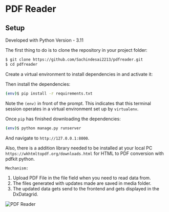 # PDF Reader

## Setup

Developed with Python Version - 3.11

The first thing to do is to clone the repository in your project folder:

```sh
$ git clone https://github.com/Sachindesai2213/pdfreader.git
$ cd pdfreader
```

Create a virtual environment to install dependencies in and activate it:

Then install the dependencies:

```sh
(env)$ pip install -r requirements.txt
```
Note the `(env)` in front of the prompt. This indicates that this terminal
session operates in a virtual environment set up by `virtualenv`.

Once `pip` has finished downloading the dependencies:
```sh
(env)$ python manage.py runserver
```
And navigate to `http://127.0.0.1:8000`.

Also, there is a addition library needed to be installed at your local PC `https://wkhtmltopdf.org/downloads.html` for HTML to PDF conversion with pdfkit python.

`Mechanism:`
1. Upload PDF File in the file field when you need to read data from.
2. The files generated with updates made are saved in media folder.
3. The updated data gets send to the frontend and gets displayed in the DxDatagrid.

![PDF Reader](https://github.com/Sachindesai2213/pdfreader/assets/64885520/624980c8-4516-4043-a38c-88d361a298ed)
